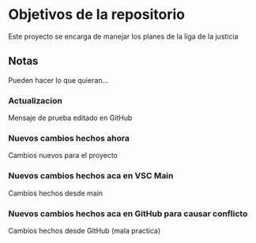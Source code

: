 # Objetivos de la repositorio

Este proyecto se encarga de manejar los planes de la liga de la justicia


## Notas
Pueden hacer lo que quieran...

### Actualizacion
Mensaje de prueba editado en GitHub

### Nuevos cambios hechos ahora
Cambios nuevos para el proyecto

### Nuevos cambios hechos aca en VSC Main
Cambios hechos desde main
### Nuevos cambios hechos aca en GitHub para causar conflicto
Cambios hechos desde GitHub (mala practica)
